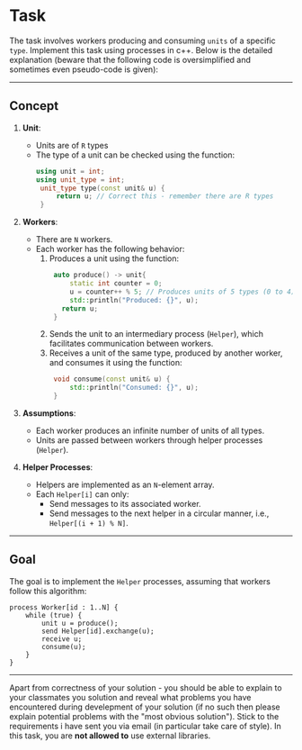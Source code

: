 # Task 

The task involves workers producing and consuming `units` of a specific `type`. Implement this task using processes in c++. Below is the detailed explanation (beware that the following code is oversimplified and sometimes even pseudo-code is given):

---

## Concept

1. **Unit**:
   - Units are of `R` types
   - The type of a unit can be checked using the function:
     ```cpp
     using unit = int;
     using unit_type = int;
      unit_type type(const unit& u) {
          return u; // Correct this - remember there are R types
      }
     ```

2. **Workers**:
   - There are `N` workers.
   - Each worker has the following behavior:
     1. Produces a unit using the function:
        ```cpp
         auto produce() -> unit{
             static int counter = 0;
             u = counter++ % 5; // Produces units of 5 types (0 to 4) - make it random
             std::println("Produced: {}", u);
           return u;
         }
        ```
     2. Sends the unit to an intermediary process (`Helper`), which facilitates communication between workers.
     3. Receives a unit of the same type, produced by another worker, and consumes it using the function:
        ```cpp
         void consume(const unit& u) {
             std::println("Consumed: {}", u);
         }
        ```

4. **Assumptions**:
   - Each worker produces an infinite number of units of all types.
   - Units are passed between workers through helper processes (`Helper`).

5. **Helper Processes**:
   - Helpers are implemented as an `N`-element array.
   - Each `Helper[i]` can only:
     - Send messages to its associated worker.
     - Send messages to the next helper in a circular manner, i.e., `Helper[(i + 1) % N]`.

---

## Goal

The goal is to implement the `Helper` processes, assuming that workers follow this algorithm:

```plaintext
process Worker[id : 1..N] {
    while (true) {
        unit u = produce();
        send Helper[id].exchange(u);
        receive u;
        consume(u);
    }
}
```

---

Apart from correctness of your solution - you should be able to explain to your classmates you solution and reveal what problems you have encountered during develepment of your solution (if no such  then please explain potential problems with the "most obvious solution"). Stick to the requirements i have sent you via email (in particular take care of style). In this task, you are **not allowed to** use external libraries.

